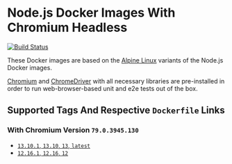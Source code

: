 # Node.js Docker Images With Chromium Headless

[![Build Status](https://travis-ci.org/skriptfabrik/docker-hub-node-with-chromium.svg?branch=master)](https://travis-ci.org/skriptfabrik/docker-hub-node-with-chromium)

These Docker images are based on the [Alpine Linux](http://alpinelinux.org/) variants of the Node.js Docker images.

[Chromium](https://chromium.org/) and [ChromeDriver](https://chromedriver.chromium.org/) with all necessary libraries are pre-installed 
in order to run web-browser-based unit and e2e tests out of the box.

## Supported Tags And Respective `Dockerfile` Links

### With Chromium Version `79.0.3945.130`
* [`13.10.1`, `13.10`, `13`, `latest`](https://github.com/skriptfabrik/docker-hub-node-with-chromium/blob/13.10.1/13.10/Dockerfile)
* [`12.16.1`, `12.16`, `12`](https://github.com/skriptfabrik/docker-hub-node-with-chromium/blob/12.16.1/12.16/Dockerfile)
